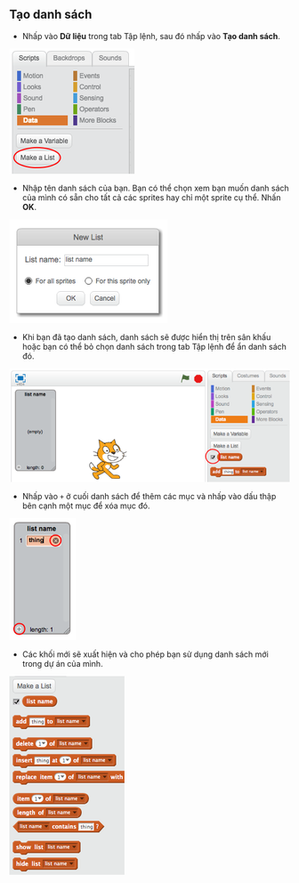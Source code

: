 ## Tạo danh sách

+ Nhấp vào **Dữ liệu** trong tab Tập lệnh, sau đó nhấp vào **Tạo danh sách**.

![Tạo danh sách](images/make-a-list.png)

+ Nhập tên danh sách của bạn. Bạn có thể chọn xem bạn muốn danh sách của mình có sẵn cho tất cả các sprites hay chỉ một sprite cụ thể. Nhấn **OK**.

![Danh sách tên](images/list-name.png)

+ Khi bạn đã tạo danh sách, danh sách sẽ được hiển thị trên sân khấu hoặc bạn có thể bỏ chọn danh sách trong tab Tập lệnh để ẩn danh sách đó.

![Danh sách hiển thị / ẩn](images/list-show-hide.png)

+ Nhấp vào `+` ở cuối danh sách để thêm các mục và nhấp vào dấu thập bên cạnh một mục để xóa mục đó.

![Danh sách hiển thị / ẩn](images/list-add-delete.png)

+ Các khối mới sẽ xuất hiện và cho phép bạn sử dụng danh sách mới trong dự án của mình.

![Chặn danh sách](images/list-blocks.png)